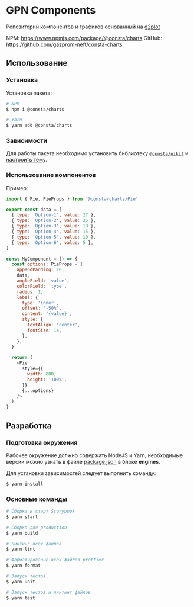 # GPN Components

Репозиторий компонентов и графиков основанный на [g2plot](https://g2plot.antv.vision/en)

NPM: https://www.npmjs.com/package/@consta/charts
GitHub: https://github.com/gazprom-neft/consta-charts

## Использование

### Установка

Установка пакета:

```sh
# NPM
$ npm i @consta/charts

# Yarn
$ yarn add @consta/charts
```

### Зависимости

Для работы пакета необходимо установить библиотеку [`@consta/uikit`](https://www.npmjs.com/package/@consta/uikit) и [настроить тему](https://consta-uikit.vercel.app/?path=/docs/components-theme--playground).

### Использование компонентов

Пример:

```js
import { Pie, PieProps } from '@consta/charts/Pie'

export const data = [
  { type: 'Option-1', value: 27 },
  { type: 'Option-2', value: 25 },
  { type: 'Option-3', value: 18 },
  { type: 'Option-4', value: 15 },
  { type: 'Option-5', value: 10 },
  { type: 'Option-6', value: 5 },
]

const MyComponent = () => {
  const options: PieProps = {
    appendPadding: 10,
    data,
    angleField: 'value',
    colorField: 'type',
    radius: 1,
    label: {
      type: 'inner',
      offset: '-50%',
      content: '{value}',
      style: {
        textAlign: 'center',
        fontSize: 14,
      },
    },
  }

  return (
    <Pie
      style={{
        width: 800,
        height: '100%',
      }}
      {...options}
    />
  )
}
```

## Разработка

### Подготовка окружения

Рабочее окружение должно содержать NodeJS и Yarn, необходимые версии можно узнать в файле [package.json](./package.json) в блоке **engines**.

Для установки зависимостей следует выполнить команду:

```sh
$ yarn install
```

### Основные команды

```sh
# Сборка и старт Storybook
$ yarn start

# Сборка для production
$ yarn build

# Линтинг всех файлов
$ yarn lint

# Форматирование всех файлов prettier
$ yarn format

# Запуск тестов
$ yarn unit

# Запуск тестов и линтинг файлов
$ yarn test
```
